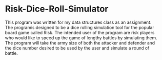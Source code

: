 # Risk-Dice-Roll-Simulator

This program was written for my data structures class as an assignment. The programis designed to be a dice rolling simulation tool for the popular board game called Risk. The intended user of the program are risk players who would like to speed up the game of lengthy battles by simulating them. The program will take the army size of both the attacker and defender and the dice number desired to be used by the user and simulate a round of battle. 
